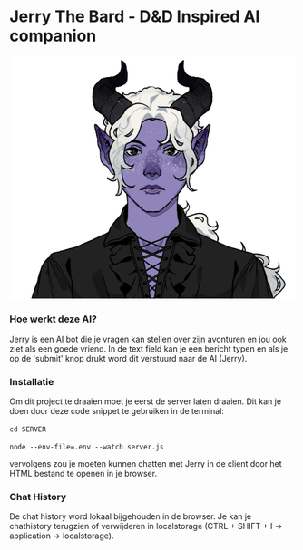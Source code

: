 # Jerry The Bard - D&D Inspired AI companion
![Jerry Art](CLIENT/img/character/default.png)

### Hoe werkt deze AI?

Jerry is een AI bot die je vragen kan stellen
over zijn avonturen en jou ook ziet als een
goede vriend. In de text field kan je een bericht
typen en als je op de 'submit' knop drukt word dit
verstuurd naar de AI (Jerry).

### Installatie
Om dit project te draaien moet je eerst de server
laten draaien. Dit kan je doen door deze code snippet
te gebruiken in de terminal:

`cd SERVER`

`node --env-file=.env --watch server.js`

vervolgens zou je moeten kunnen chatten met Jerry in de
client door het HTML bestand te openen in je browser.

### Chat History
De chat history word lokaal bijgehouden in de browser. Je kan
je chathistory terugzien of verwijderen in localstorage (CTRL + SHIFT + I → application → localstorage).